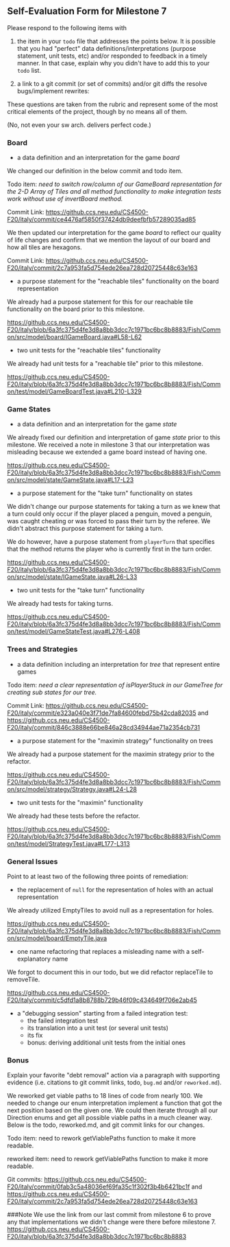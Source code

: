 ## Self-Evaluation Form for Milestone 7

Please respond to the following items with

1. the item in your `todo` file that addresses the points below.
    It is possible that you had "perfect" data definitions/interpretations
    (purpose statement, unit tests, etc) and/or responded to feedback in a 
    timely manner. In that case, explain why you didn't have to add this to
    your `todo` list.

2. a link to a git commit (or set of commits) and/or git diffs the resolve
   bugs/implement rewrites: 

These questions are taken from the rubric and represent some of the most
critical elements of the project, though by no means all of them.

(No, not even your sw arch. delivers perfect code.)

### Board

- a data definition and an interpretation for the game _board_

We changed our definition in the below commit and todo item.

Todo item: *need to switch row/column of our GameBoard representation for the 2-D Array of Tiles and 
all method functionality to make integration tests work without use of invertBoard method.*

Commit Link: <https://github.ccs.neu.edu/CS4500-F20/italy/commit/ce4476af5850f37424db9deefbfb57289035ad85>

We then updated our interpretation for the game _board_ to reflect our quality of life changes and 
confirm that we mention the layout of our board and how all tiles are hexagons.

Commit Link: <https://github.ccs.neu.edu/CS4500-F20/italy/commit/2c7a953fa5d754ede26ea728d20725448c63e163>

- a purpose statement for the "reachable tiles" functionality on the board representation

We already had a purpose statement for this for our reachable tile functionality on the board prior 
to this milestone.

<https://github.ccs.neu.edu/CS4500-F20/italy/blob/6a3fc375d4fe3d8a8bb3dcc7c1971bc6bc8b8883/Fish/Common/src/model/board/IGameBoard.java#L58-L62>

- two unit tests for the "reachable tiles" functionality

We already had unit tests for a "reachable tile" prior to this milestone.

<https://github.ccs.neu.edu/CS4500-F20/italy/blob/6a3fc375d4fe3d8a8bb3dcc7c1971bc6bc8b8883/Fish/Common/test/model/GameBoardTest.java#L210-L329>

### Game States 


- a data definition and an interpretation for the game _state_

We already fixed our definition and interpretation of game _state_ prior to this milestone.
We received a note in milestone 3 that our interpretation was misleading because we extended
a game board instead of having one.

<https://github.ccs.neu.edu/CS4500-F20/italy/blob/6a3fc375d4fe3d8a8bb3dcc7c1971bc6bc8b8883/Fish/Common/src/model/state/GameState.java#L17-L23>

- a purpose statement for the "take turn" functionality on states

We didn't change our purpose statements for taking a turn as we knew that a turn could only occur if
the player placed a penguin, moved a penguin, was caught cheating or was forced to pass their turn 
by the referee.  We didn't abstract this purpose statement for taking a turn.

We do however, have a purpose statement from `playerTurn` that specifies that the method returns
the player who is currently first in the turn order.

<https://github.ccs.neu.edu/CS4500-F20/italy/blob/6a3fc375d4fe3d8a8bb3dcc7c1971bc6bc8b8883/Fish/Common/src/model/state/IGameState.java#L26-L33>

- two unit tests for the "take turn" functionality 

We already had tests for taking turns.

<https://github.ccs.neu.edu/CS4500-F20/italy/blob/6a3fc375d4fe3d8a8bb3dcc7c1971bc6bc8b8883/Fish/Common/test/model/GameStateTest.java#L276-L408>

### Trees and Strategies


- a data definition including an interpretation for _tree_ that represent entire games

Todo item: *need a clear representation of isPlayerStuck in our GameTree for creating sub states for our tree.*

Commit Link: <https://github.ccs.neu.edu/CS4500-F20/italy/commit/e323a040e3f71de7fa84600febd75b42cda82035>
and <https://github.ccs.neu.edu/CS4500-F20/italy/commit/846c3888e66be846a28cd34944ae71a2354cb731>

- a purpose statement for the "maximin strategy" functionality on trees

We already had a purpose statement for the maximin strategy prior to the refactor.

<https://github.ccs.neu.edu/CS4500-F20/italy/blob/6a3fc375d4fe3d8a8bb3dcc7c1971bc6bc8b8883/Fish/Common/src/model/strategy/Strategy.java#L24-L28>

- two unit tests for the "maximin" functionality 

We already had these tests before the refactor.

<https://github.ccs.neu.edu/CS4500-F20/italy/blob/6a3fc375d4fe3d8a8bb3dcc7c1971bc6bc8b8883/Fish/Common/test/model/StrategyTest.java#L177-L313>

### General Issues

Point to at least two of the following three points of remediation: 


- the replacement of `null` for the representation of holes with an actual representation 

We already utilized EmptyTiles to avoid null as a representation for holes.

<https://github.ccs.neu.edu/CS4500-F20/italy/blob/6a3fc375d4fe3d8a8bb3dcc7c1971bc6bc8b8883/Fish/Common/src/model/board/EmptyTile.java>

- one name refactoring that replaces a misleading name with a self-explanatory name

We forgot to document this in our todo, but we did refactor replaceTile to removeTile.

<https://github.ccs.neu.edu/CS4500-F20/italy/commit/c5dfd1a8b8788b729b46f09c434649f706e2ab45>

- a "debugging session" starting from a failed integration test:
  - the failed integration test
  - its translation into a unit test (or several unit tests)
  - its fix
  - bonus: deriving additional unit tests from the initial ones 


### Bonus

Explain your favorite "debt removal" action via a paragraph with
supporting evidence (i.e. citations to git commit links, todo, `bug.md`
and/or `reworked.md`).

We reworked get viable paths to 18 lines of code from nearly 100. We needed to change our enum 
interpretation implement a function that got the next position based on the given one. We could
then iterate through all our Direction enums and get all possible viable paths in a much cleaner 
way. Below is the todo, reworked.md, and git commit links for our changes.

Todo item: need to rework getViablePaths function to make it more readable.

reworked item: need to rework getViablePaths function to make it more readable.

Git commits: <https://github.ccs.neu.edu/CS4500-F20/italy/commit/0fab3c5a48036ef69fa35c1f302f3b4b6421bc1f> and 
<https://github.ccs.neu.edu/CS4500-F20/italy/commit/2c7a953fa5d754ede26ea728d20725448c63e163>

###Note
We use the link from our last commit from milestone 6 to prove any that implementations we didn't 
change were there before milestone 7.
<https://github.ccs.neu.edu/CS4500-F20/italy/blob/6a3fc375d4fe3d8a8bb3dcc7c1971bc6bc8b8883>
